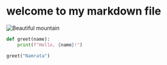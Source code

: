 # welcome to my markdown file
![Beautiful mountain](https://example.com/mountain.jpg)
```python
def greet(name):
    print(f"Hello, {name}!")

greet("Namrata")
